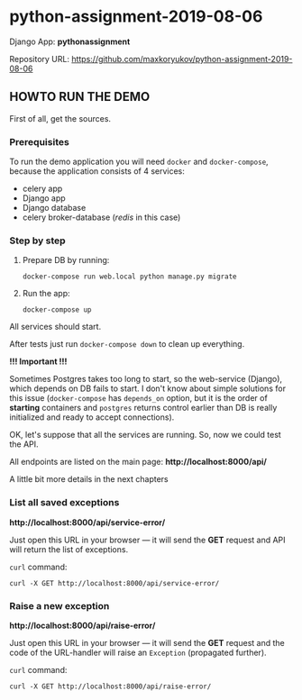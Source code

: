 # python-assignment-2019-08-06

Django App: **pythonassignment**

Repository URL: https://github.com/maxkoryukov/python-assignment-2019-08-06

## HOWTO RUN THE DEMO

First of all, get the sources.

### Prerequisites

To run the demo application you will need `docker` and `docker-compose`, because
the application consists of 4 services:

* celery app
* Django app
* Django database
* celery broker-database (_redis_ in this case)

### Step by step

1. Prepare DB by running:
	```
	docker-compose run web.local python manage.py migrate
	```
2. Run the app:
	```
	docker-compose up
	```

All services should start.

After tests just run `docker-compose down` to clean up everything.

**!!! Important !!!**

Sometimes Postgres takes too long to start, so the web-service (Django), which
depends on DB fails to start. I don't know about simple solutions for this
issue (`docker-compose` has `depends_on` option, but it is the order of
**starting** containers and `postgres` returns control earlier than DB is
really initialized and ready to accept connections).

OK, let's suppose that all the services are running. So, now we could test
the API.

All endpoints are listed on the main page: **http://localhost:8000/api/**

A little bit more details in the next chapters

### List all saved exceptions

**http://localhost:8000/api/service-error/**

Just open this URL in your browser — it will send the **GET** request and API
will return the list of exceptions.

`curl` command:

```
curl -X GET http://localhost:8000/api/service-error/
```

### Raise a new exception

**http://localhost:8000/api/raise-error/**

Just open this URL in your browser — it will send the **GET** request and the
code of the URL-handler will raise an `Exception` (propagated further).

`curl` command:

```
curl -X GET http://localhost:8000/api/raise-error/
```
